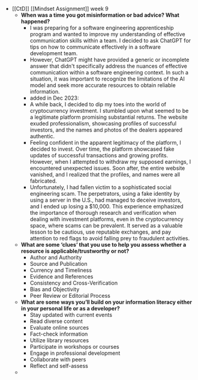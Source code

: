 - [[CtD]] [[Mindset Assignment]] week 9
	- **When was a time you got misinformation or bad advice? What happened?**
		- I was preparing for a software engineering apprenticeship program and wanted to improve my understanding of effective communication skills within a team. I decided to ask ChatGPT for tips on how to communicate effectively in a software development team.
		- However, ChatGPT might have provided a generic or incomplete answer that didn't specifically address the nuances of effective communication within a software engineering context. In such a situation, it was important to recognize the limitations of the AI model and seek more accurate resources to obtain reliable information.
		- added in Dec 2023:
		- A while back, I decided to dip my toes into the world of cryptocurrency investment. I stumbled upon what seemed to be a legitimate platform promising substantial returns. The website exuded professionalism, showcasing profiles of successful investors, and the names and photos of the dealers appeared authentic.
		- Feeling confident in the apparent legitimacy of the platform, I decided to invest. Over time, the platform showcased fake updates of successful transactions and growing profits. However, when I attempted to withdraw my supposed earnings, I encountered unexpected issues. Soon after, the entire website vanished, and I realized that the profiles, and names were all fabricated.
		- Unfortunately, I had fallen victim to a sophisticated social engineering scam. The perpetrators, using a fake identity by using a server in the U.S., had managed to deceive investors, and I ended up losing a $10,000. This experience emphasized the importance of thorough research and verification when dealing with investment platforms, even in the cryptocurrency space, where scams can be prevalent. It served as a valuable lesson to be cautious, use reputable exchanges, and pay attention to red flags to avoid falling prey to fraudulent activities.
	- **What are some ‘clues’ that you use to help you assess whether a resource is applicable/trustworthy or not?**
		- Author and Authority
		- Source and Publication
		- Currency and Timeliness
		- Evidence and References
		- Consistency and Cross-Verification
		- Bias and Objectivity
		- Peer Review or Editorial Process
	- **What are some ways you’ll build on your information literacy either in your personal life or as a developer?**
		- Stay updated with current events
		- Read diverse content
		- Evaluate online sources
		- Fact-check information
		- Utilize library resources
		- Participate in workshops or courses
		- Engage in professional development
		- Collaborate with peers
		- Reflect and self-assess
	-